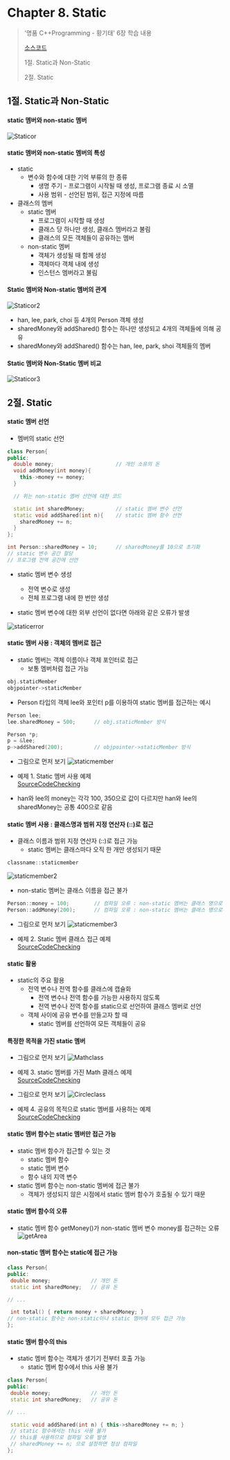 #  Chapter 8. Static      
> '명품 C++Programming - 황기태' 6장 학습 내용
>
> [소스코드](https://github.com/BangYunseo/Basic_CPP/tree/main/ch08_Static)
> 
> 1절. Static과 Non-Static
> 
> 2절. Static

## 1절. Static과 Non-Static
#### static 멤버와 non-static 멤버

![Staticor](https://github.com/BangYunseo/TIL/blob/main/Cpp/Image/ch08/Staticor.PNG)

#### static 멤버와 non-static 멤버의 특성
* static
  * 변수와 함수에 대한 기억 부류의 한 종류
    * 생명 주기 - 프로그램이 시작될 때 생성, 프로그램 종료 시 소멸
    * 사용 범위 - 선언된 범위, 접근 지정에 따름
* 클래스의 멤버
  * static 멤버
    * 프로그램이 시작할 때 생성
    * 클래스 당 하나만 생성, 클래스 멤버라고 불림
    * 클래스의 모든 객체들이 공유하는 멤버
  * non-static 멤버
    * 객체가 생성될 때 함께 생성
    * 객체마다 객체 내에 생성
    * 인스턴스 멤버라고 불림


#### Static 멤버와 Non-static 멤버의 관계

![Staticor2](https://github.com/BangYunseo/TIL/blob/main/Cpp/Image/ch08/Staticor2.PNG)

* han, lee, park, choi 등 4개의 Person 객체 생성
* sharedMoney와 addShared() 함수는 하나만 생성되고 4개의 객체들에 의해 공유
* sharedMoney와 addShared() 함수는 han, lee, park, shoi 객체들의 멤버

#### Static 멤버와 Non-Static 멤버 비교

![Staticor3](https://github.com/BangYunseo/TIL/blob/main/Cpp/Image/ch08/Staticor3.PNG)

## 2절. Static
#### static 멤버 선언
* 멤버의 static 선언
```C++
class Person{
public:
  double money;                    // 개인 소유의 돈
  void addMoney(int money){
    this->money += money;
  }

  // 위는 non-static 멤버 선언에 대한 코드

  static int sharedMoney;          // static 멤버 변수 선언
  static void addShared(int n){    // static 멤버 함수 선언
    sharedMoney += n;
  }
};

int Person::sharedMoney = 10;      // sharedMoney를 10으로 초기화
// static 변수 공간 할당
// 프로그램 전역 공간에 선언
```
* static 멤버 변수 생성
  * 전역 변수로 생성
  * 전체 프로그램 내에 한 번만 생성

* static 멤버 변수에 대한 외부 선언이 없다면 아래와 같은 오류가 발생

![staticerror](https://github.com/BangYunseo/TIL/blob/main/Cpp/Image/ch08/staticerror.PNG)

#### static 멤버 사용 : 객체의 멤버로 접근
* static 멤버는 객체 이름이나 객체 포인터로 접근
  * 보통 멤버처럼 접근 가능
```C++
obj.staticMember
objpointer->staticMember
```
  * Person 타입의 객체 lee와 포인터 p를 이용하여 static 멤버를 접근하는 예시
```C++
Person lee;
lee.sharedMoney = 500;      // obj.staticMember 방식

Person *p;
p = &lee;
p->addShared(200);          // objpointer->staticMember 방식
```
* 그림으로 먼저 보기
![staticmember](https://github.com/BangYunseo/TIL/blob/main/Cpp/Image/ch08/staticmember.PNG)

* 예제 1. Static 멤버 사용 예제     
[SourceCodeChecking](https://github.com/BangYunseo/Basic_CPP/blob/main/ch08_Static/UsingStaticMember.cpp)

* han와 lee의 money는 각각 100, 350으로 값이 다르지만 han와 lee의 sharedMoney는 공통 400으로 같음

#### static 멤버 사용 : 클래스명과 범위 지정 연산자 (::)로 접근
* 클래스 이름과 범위 지정 연산자 (::)로 접근 가능
  * static 멤버는 클래스마다 오직 한 개만 생성되기 때문
```C++
classname::staticmember
```
![staticmember2](https://github.com/BangYunseo/TIL/blob/main/Cpp/Image/ch08/staticmember2.PNG)

 * non-static 멤버는 클래스 이름을 접근 불가
```C++
Person::money = 100;        // 컴파일 오류 : non-static 멤버는 클래스 명으로 접근 불가
Person::addMoney(200);      // 컴파일 오류 : non-static 멤버는 클래스 명으로 접근 불가
```
* 그림으로 먼저 보기
![staticmember3](https://github.com/BangYunseo/TIL/blob/main/Cpp/Image/ch08/staticmember3.PNG)

* 예제 2. Static 멤버 클래스 접근 예제     
[SourceCodeChecking](https://github.com/BangYunseo/Basic_CPP/blob/main/ch08_Static/AcessingStaticMember.cpp)

#### static 활용
* static의 주요 활용
  * 전역 변수나 전역 함수를 클래스에 캡슐화
    * 전역 변수나 전역 함수를 가능한 사용하지 않도록
    * 전역 변수나 전역 함수를 static으로 선언하여 클래스 멤버로 선언
  * 객체 사이에 공유 변수를 만들고자 할 때
    * static 멤버를 선언하여 모든 객체들이 공유

#### 특정한 목적을 가진 static 멤버
* 그림으로 먼저 보기
![Mathclass](https://github.com/BangYunseo/TIL/blob/main/Cpp/Image/ch08/Mathclass.PNG)

* 예제 3. static 멤버를 가진 Math 클래스 예제     
[SourceCodeChecking](https://github.com/BangYunseo/Basic_CPP/blob/main/ch08_Static/MathClass.cpp)

* 그림으로 먼저 보기
![Circleclass](https://github.com/BangYunseo/TIL/blob/main/Cpp/Image/ch08/Circleclass.PNG)

* 예제 4. 공유의 목적으로 static 멤버를 사용하는 예제     
[SourceCodeChecking](https://github.com/BangYunseo/Basic_CPP/blob/main/ch08_Static/CircleClass.cpp)

#### static 멤버 함수는 static 멤버만 접근 가능
* static 멤버 함수가 접근할 수 있는 것
  * static 멤버 함수
  * static 멤버 변수
  * 함수 내의 지역 변수
* static 멤버 함수는 non-static 멤버에 접근 불가
  * 객체가 생성되지 않은 시점에서 static 멤버 함수가 호출될 수 있기 때문 

#### static 멤버 함수의 오류
* static 멤버 함수 getMoney()가 non-static 멤버 변수 money를 접근하는 오류
![getArea](https://github.com/BangYunseo/TIL/blob/main/Cpp/Image/ch08/getArea.PNG)

#### non-static 멤버 함수는 static에 접근 가능
```C++
class Person{
public:
 double money;             // 개인 돈
 static int sharedMoney;   // 공유 돈

// ...

 int total() { return money + sharedMoney; }
// non-static 함수는 non-static이나 static 멤버에 모두 접근 가능
};
```
#### static 멤버 함수의 this
* static 멤버 함수는 객체가 생기기 전부터 호출 가능
  * static 멤버 함수에서 this 사용 불가
```C++
class Person{
public:
 double money;             // 개인 돈
 static int sharedMoney;   // 공유 돈

// ...

 static void addShared(int n) { this->sharedMoney += n; }
 // static 함수에서는 this 사용 불가
 // this를 사용하므로 컴파일 오류 발생
 // sharedMoney += n; 으로 설정하면 정상 컴파일
};
``` 
